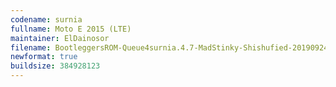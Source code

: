```yaml
---
codename: surnia
fullname: Moto E 2015 (LTE)
maintainer: ElDainosor
filename: BootleggersROM-Queue4surnia.4.7-MadStinky-Shishufied-20190924-161348.zip
newformat: true
buildsize: 384928123
---
```

